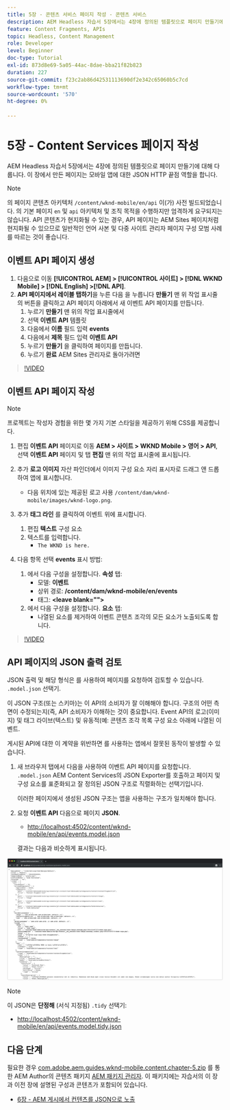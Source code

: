 ```yaml
---
title: 5장 - 콘텐츠 서비스 페이지 작성 - 콘텐츠 서비스
description: AEM Headless 자습서 5장에서는 4장에 정의된 템플릿으로 페이지 만들기에 대해 다룹니다. 이러한 페이지는 JSON HTTP 끝점으로 작동합니다.
feature: Content Fragments, APIs
topic: Headless, Content Management
role: Developer
level: Beginner
doc-type: Tutorial
exl-id: 873d8e69-5a05-44ac-8dae-bba21f82b823
duration: 227
source-git-commit: f23c2ab86d42531113690df2e342c65060b5c7cd
workflow-type: tm+mt
source-wordcount: '570'
ht-degree: 0%

---
```


# 5장 - Content Services 페이지 작성

AEM Headless 자습서 5장에서는 4장에 정의된 템플릿으로 페이지 만들기에 대해 다룹니다. 이 장에서 만든 페이지는 모바일 앱에 대한 JSON HTTP 끝점 역할을 합니다.

>[!NOTE]
>
> 의 페이지 콘텐츠 아키텍처 `/content/wknd-mobile/en/api` 이(가) 사전 빌드되었습니다. 의 기본 페이지 `en` 및 `api` 아키텍처 및 조직 목적을 수행하지만 엄격하게 요구되지는 않습니다. API 콘텐츠가 현지화될 수 있는 경우, API 페이지는 AEM Sites 페이지처럼 현지화될 수 있으므로 일반적인 언어 사본 및 다중 사이트 관리자 페이지 구성 모범 사례를 따르는 것이 좋습니다.

## 이벤트 API 페이지 생성

1. 다음으로 이동 **[!UICONTROL AEM] > [!UICONTROL 사이트] > [!DNL WKND Mobile] > [!DNL English] >[!DNL API]**.
1. **API 페이지에서 레이블 탭하기**&#x200B;을 누른 다음 을 누릅니다 **만들기** 맨 위 작업 표시줄의 버튼을 클릭하고 API 페이지 아래에서 새 이벤트 API 페이지를 만듭니다.
   1. 누르기 **만들기** 맨 위의 작업 표시줄에서
   1. 선택 **이벤트 API** 템플릿
   1. 다음에서 **이름** 필드 입력 **events**
   1. 다음에서 **제목** 필드 입력 **이벤트 API**
   1. 누르기 **만들기** 을 클릭하여 페이지를 만듭니다.
   1. 누르기 **완료** AEM Sites 관리자로 돌아가려면

>[!VIDEO](https://video.tv.adobe.com/v/28340?quality=12&learn=on)

## 이벤트 API 페이지 작성

>[!NOTE]
>
> 프로젝트는 작성자 경험을 위한 몇 가지 기본 스타일을 제공하기 위해 CSS를 제공합니다.

1. 편집 **이벤트 API** 페이지로 이동 **AEM > 사이트 > WKND Mobile > 영어 > API**, 선택 **이벤트 API** 페이지 및 탭 **편집** 맨 위의 작업 표시줄에 표시됩니다.
1. 추가 **로고 이미지** 자산 파인더에서 이미지 구성 요소 자리 표시자로 드래그 앤 드롭하여 앱에 표시합니다.
   * 다음 위치에 있는 제공된 로고 사용 `/content/dam/wknd-mobile/images/wknd-logo.png`.

1. 추가 **태그 라인** 를 클릭하여 이벤트 위에 표시합니다.
   1. 편집 **텍스트** 구성 요소
   1. 텍스트를 입력합니다.
      * `The WKND is here.`

1. 다음 항목 선택 **events** 표시 방법:
   1. 에서 다음 구성을 설정합니다. **속성** 탭:
      * 모델: **이벤트**
      * 상위 경로: **/content/dam/wknd-mobile/en/events**
      * 태그: **&lt;leave blank=&quot;&quot;>**
   1. 에서 다음 구성을 설정합니다. **요소** 탭:
      * 나열된 요소를 제거하여 이벤트 콘텐츠 조각의 모든 요소가 노출되도록 합니다.

>[!VIDEO](https://video.tv.adobe.com/v/28339?quality=12&learn=on)

## API 페이지의 JSON 출력 검토

JSON 출력 및 해당 형식은 를 사용하여 페이지를 요청하여 검토할 수 있습니다. `.model.json` 선택기.

이 JSON 구조(또는 스키마)는 이 API의 소비자가 잘 이해해야 합니다. 구조의 어떤 측면이 수정되는지(즉, API 소비자가 이해하는 것이 중요합니다. Event API의 로고(이미지) 및 태그 라이브(텍스트) 및 유동적(예: 콘텐츠 조각 목록 구성 요소 아래에 나열된 이벤트.

게시된 API에 대한 이 계약을 위반하면 를 사용하는 앱에서 잘못된 동작이 발생할 수 있습니다.

1. 새 브라우저 탭에서 다음을 사용하여 이벤트 API 페이지를 요청합니다. `.model.json` AEM Content Services의 JSON Exporter를 호출하고 페이지 및 구성 요소를 표준화되고 잘 정의된 JSON 구조로 직렬화하는 선택기입니다.

   이러한 페이지에서 생성된 JSON 구조는 앱을 사용하는 구조가 일치해야 합니다.

1. 요청 **이벤트 API** 다음으로 페이지 **JSON**.

   * [http://localhost:4502/content/wknd-mobile/en/api/events.model.json](http://localhost:4502/content/wknd-mobile/en/api/events.model.tidy.json)

   결과는 다음과 비슷하게 표시됩니다.

![AEM Content Services JSON 출력](assets/chapter-5/json-output.png)

>[!NOTE]
>
> 이 JSON은 **단정해** (서식 지정됨) `.tidy` 선택기:
> * [http://localhost:4502/content/wknd-mobile/en/api/events.model.tidy.json](http://localhost:4502/content/wknd-mobile/en/api/events.model.tidy.json)

## 다음 단계

필요한 경우 [com.adobe.aem.guides.wknd-mobile.content.chapter-5.zip](https://github.com/adobe/aem-guides-wknd-mobile/releases/latest) 를 통한 AEM Author의 콘텐츠 패키지 [AEM 패키지 관리자](http://localhost:4502/crx/packmgr/index.jsp). 이 패키지에는 자습서의 이 장과 이전 장에 설명된 구성과 콘텐츠가 포함되어 있습니다.

* [6장 - AEM 게시에서 컨텐츠를 JSON으로 노출](./chapter-6.md)
